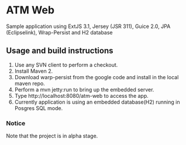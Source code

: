 # ATM Web #

Sample application using ExtJS 3.1, Jersey (JSR 311), Guice 2.0, JPA (Eclipselink), Wrap-Persist and H2 database

## Usage and build instructions ##
1. Use any SVN client to perform a checkout. <br />
2. Install Maven 2. <br />
3. Download warp-persist from the google code and install in the local maven repo. <br />
4. Perform a mvn jetty:run to bring up the embedded server. <br />
5. Type http://localhost:8080/atm-web to access the app. <br />
6. Currently application is using an embedded database(H2) running in Posgres SQL mode. <br />
### Notice ###
Note that the project is in alpha stage.






